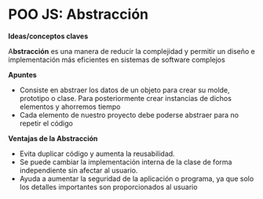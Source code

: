 # POO JS: Abstracción



**Ideas/conceptos claves**

A**bstracción** es una manera de reducir la complejidad y permitir un diseño e implementación más eficientes en sistemas de software complejos

**Apuntes**

* Consiste en abstraer los datos de un objeto para crear su molde, prototipo o clase. Para posteriormente crear instancias de dichos elementos y ahorremos tiempo
* Cada elemento de nuestro proyecto debe poderse abstraer para no repetir el código

**Ventajas de la Abstracción**

* Evita duplicar código y aumenta la reusabilidad.
* Se puede cambiar la implementación interna de la clase de forma independiente sin afectar al usuario.
* Ayuda a aumentar la seguridad de la aplicación o programa, ya que solo los detalles importantes son proporcionados al usuario
